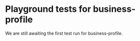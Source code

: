 # Playground tests for business-profile
We are still awaiting the first test run for business-profile.
